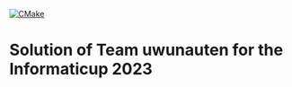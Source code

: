 [![CMake](https://github.com/XPerianer/Profit_Informaticup2023/actions/workflows/cmake.yml/badge.svg)](https://github.com/XPerianer/Profit_Informaticup2023/actions/workflows/cmake.yml)

# Solution of Team uwunauten for the Informaticup 2023
